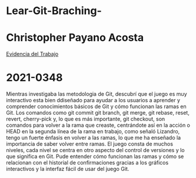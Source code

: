 # Lear-Git-Braching-

# Christopher Payano Acosta
[Evidencia del Trabajo](https://miucateciedu-my.sharepoint.com/:i:/g/personal/20210358_miucateci_edu_do/EbZe3iCSMk5Kk1q8AOWyvT8B_uJMymy14k24rMnhHfjv0Q)
# 2021-0348

Mientras investigaba las metodologia de Git, descubrí que el juego es muy interactivo esta bien ddiseñado para ayudar a los usuarios a aprender y comprender
conocimientos básicos de Git y cómo funcionan las ramas en Git. Los comandos como git commit git branch, git merge, git rebase, reset, revert, cherry-pick y, lo que es más importante, git checkout, son comandos para volver a la rama que creaste, centrándote así en la acción o HEAD en la segunda línea de la rama en trabajo, como señaló Lizandro, tengo un fuerte énfasis en volver a las ramas, lo que me ha enseñado la importancia de saber volver entre ramas.
 El juego consta de muchos niveles, cada nivel se centra en otro aspecto del control de versiones y lo que significa en Git. Pude entender cómo funcionan las ramas y cómo se relacionan con el historial de confirmaciones gracias a los gráficos interactivos y la interfaz fácil de usar del juego Git.
 
 
